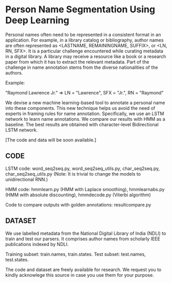 # Person Name Segmentation Using Deep Learning

Personal names often need to be represented in a consistent format in an application. For example, in a library catalog or bibliography, author names are often represented as <LASTNAME, REMAININGNAME, SUFFIX>, or <LN, RN, SFX>. It is a particular challenge encountered while curating metadata in a digital library. A library may receive a resource like a book or a research paper from which it has to extract the relevant metadata. Part of the challenge in name annotation stems from the diverse nationalities of the authors. 

Example: 

"Raymond Lawrence Jr." => LN = "Lawrence", SFX = "Jr.", RN = "Raymond"


We devise a new machine learning-based tool to annotate a personal name into these components. This new technique helps us avoid the need of experts in framing rules for name annotation. Specifically, we use an LSTM network to learn name annotations. We compare our results with HMM as a baseline. The best results are obtained with character-level Bidirectional LSTM network.

[The code and data will be soon available.]

## CODE

LSTM code: word_seq2seq.py, word_seq2seq_utils.py, char_seq2seq.py, char_seq2seq_utils.py (Note: It is trivial to change the models to unidirectional RNN.)

HMM code: hmmlearn.py (HMM with Laplace smoothing), hmmlearnabs.py (HMM with absolute discounting), hmmdecode.py (Viterbi algorithm)

Code to compare outputs with golden annotations: resultcompare.py


## DATASET

We use labelled metadata from the National Digital Library of India (NDLI) to train and test our parsers. It comprises author names from scholarly IEEE publications indexed by NDLI.

Training subset: train.names, train.states. Test subset: test.names, test.states.

The code and dataset are freely available for research. We request you to kindly acknowlege this source in case you use them for your purpose.




